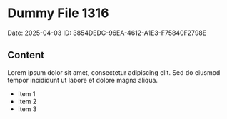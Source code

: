 # Dummy File 1316

Date: 2025-04-03
ID: 3854DEDC-96EA-4612-A1E3-F75840F2798E

## Content

Lorem ipsum dolor sit amet, consectetur adipiscing elit.
Sed do eiusmod tempor incididunt ut labore et dolore magna aliqua.

* Item 1
* Item 2
* Item 3
